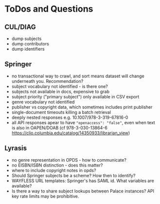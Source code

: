 ToDos and Questions
===================

## CUL/DIAG
- dump subjects
- dump contributors
- dump identifiers
## Springer
- no transactional way to crawl, and sort means dataset will change underneath you. Recommendation?
- subject vocabulary not identified - is there one?
- subjects not available in docs, expensive to grab
- subject priority ("primary subject") only available in CSV export
- genre vocabulary not identified
- publisher vs copyright data, which sometimes includes print publisher
- single-document timeouts killing a batch retrieval
- deeply nested responses e.g. 10.1007/978-3-319-67816-0
- all API responses apear to have `"openaccess": "false"`, even when text is also in OAPEN/DOAB (cf 978-3-030-13864-6 https://clio.columbia.edu/catalog/14350933/librarian_view)
## Lyrasis
- no genre representation in OPDS - how to communicate?
- no EISBN/ISBN distinction - does this matter?
- where to include copyright notes in opds?
- Should Springer subjects be a scheme? How then to identify?
- WAYFLESS URL templates: Springer's has SAML id. What variables are available?
- Is there a way to share subject lookups between Palace instances? API key rate limits may be prohibitive.
